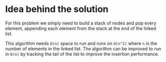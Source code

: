 # Idea behind the solution

For this problem we simply need to build a stack of nodes and pop every element, appending each element from the stack at the end of the linked list.

This algorithm needs `O(n)` space to run and runs on `O(n^2)` where `n` is the number of elements in the linked list. The algorithm can be improved to run in `O(n)` by tracking the tail of the list to improve the insertion performance.
